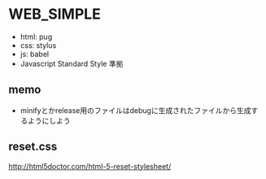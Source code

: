 # WEB_SIMPLE
- html: pug
- css: stylus
- js: babel
- Javascript Standard Style 準拠

## memo
- minifyとかrelease用のファイルはdebugに生成されたファイルから生成するようにしよう

## reset.css
http://html5doctor.com/html-5-reset-stylesheet/
